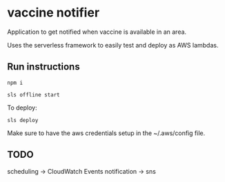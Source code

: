 # vaccine notifier

Application to get notified when vaccine is available in an area.

Uses the serverless framework to easily test and deploy as AWS lambdas.


## Run instructions

```
npm i

sls offline start
```

To deploy:

```
sls deploy
```

Make sure to have the aws credentials setup in the ~/.aws/config file.

## TODO

scheduling -> CloudWatch Events
notification -> sns
